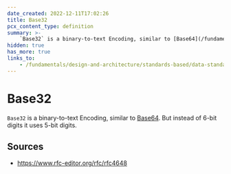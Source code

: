 ```yaml
---
date_created: 2022-12-11T17:02:26
title: Base32
pcx_content_type: definition
summary: >-
    `Base32` is a binary-to-text Encoding, similar to [Base64](/fundamentals/design-and-architecture/standards-based/data-standards/#base64). But instead of 6-bit digits it uses 5-bit digits.
hidden: true
has_more: true
links_to:
    - /fundamentals/design-and-architecture/standards-based/data-standards/base64
---
```


# Base32

`Base32` is a binary-to-text Encoding, similar to [Base64](/fundamentals/design-and-architecture/standards-based/data-standards/base64). But instead of 6-bit digits it uses 5-bit digits.

## Sources

-   https://www.rfc-editor.org/rfc/rfc4648
